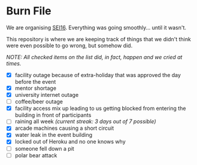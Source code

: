 # Burn File

We are organising [SEI16](http://seium.org). Everything was going smoothly... until it wasn't.

This repository is where we are keeping track of things that we didn't think were even possible to go wrong, but somehow did.

*NOTE: All checked items on the list did, in fact, happen and we cried at times.*

- [x] facility outage because of extra-holiday that was approved the day before the event
- [x] mentor shortage
- [x] university internet outage
- [ ] coffee/beer outage
- [x] facility access mix up leading to us getting blocked from entering the building in front of participants
- [ ] raining all week *(current streak: 3 days out of 7 possible)*
- [x] arcade machines causing a short circuit
- [x] water leak in the event building
- [x] locked out of Heroku and no one knows why
- [ ] someone fell down a pit
- [ ] polar bear attack
